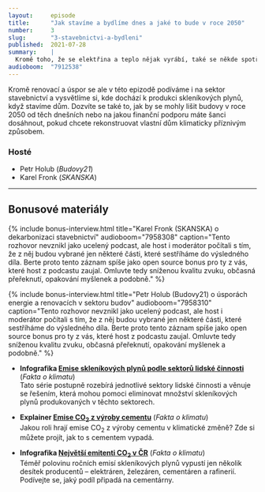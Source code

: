 ```yaml
---
layout:     episode
title:      "Jak stavíme a bydlíme dnes a jaké to bude v roce 2050"
number:     3
slug:       "3-stavebnictvi-a-bydleni"
published:  2021-07-28
summary:    |
  Kromě toho, že se elektřina a teplo nějak vyrábí, také se někde spotřebovávají. Mimo průmysl je to převážně sektor budov a stavebnictví. Hodně energie můžeme ušetřit prostě tím, že starší budovy efektivně renovujeme a jejich spotřeba díky tomu výrazně poklesne.
audioboom:  "7912538"
---
```

Kromě renovací a úspor se ale v této epizodě podíváme i na sektor stavebnictví a vysvětlíme si, kde dochází k produkci skleníkových plynů, když stavíme dům. Dozvíte se také to, jak by se mohly lišit budovy v roce 2050 od těch dnešních nebo na jakou finanční podporu máte šanci dosáhnout, pokud chcete rekonstruovat vlastní dům klimaticky příznivým způsobem.

### Hosté

* Petr Holub (_Budovy21_)
* Karel Fronk (_SKANSKA_)

---

## Bonusové materiály

<div class="bonus-material" markdown="1">

{% include bonus-interview.html
  title="Karel Fronk (SKANSKA) o dekarbonizaci stavebnictví"
  audioboom="7958308"
  caption="Tento rozhovor nevznikl jako ucelený podcast, ale host i moderátor počítali s tím, že z něj budou vybrané jen některé části, které sestříháme do výsledného díla. Berte proto tento záznam spíše jako open source bonus pro ty z vás, které host z podcastu zaujal. Omluvte tedy sníženou kvalitu zvuku, občasná přeřeknutí, opakování myšlenek a podobně."
%}

{% include bonus-interview.html
  title="Petr Holub (Budovy21) o úsporách energie a renovacích v sektoru budov"
  audioboom="7958310"
  caption="Tento rozhovor nevznikl jako ucelený podcast, ale host i moderátor počítali s tím, že z něj budou vybrané jen některé části, které sestříháme do výsledného díla. Berte proto tento záznam spíše jako open source bonus pro ty z vás, které host z podcastu zaujal. Omluvte tedy sníženou kvalitu zvuku, občasná přeřeknutí, opakování myšlenek a podobně."
%}

* **Infografika [Emise skleníkových plynů podle sektorů lidské činnosti](https://faktaoklimatu.cz/infografiky/emise-cr-detail)** (_Fakta o klimatu_)  
  Tato série postupně rozebírá jednotlivé sektory lidské činnosti a věnuje se řešením, která mohou pomoci eliminovat množství skleníkových plynů produkovaných v těchto sektorech.

* **Explainer [Emise CO<sub>2</sub> z výroby cementu](https://faktaoklimatu.cz/explainery/emise-vyroba-cementu)** (_Fakta o klimatu_)  
  Jakou roli hrají emise CO<sub>2</sub> z výroby cementu v klimatické změně? Zde si můžete projít, jak to s cementem vypadá.

* **Infografika [Největší emitenti CO<sub>2</sub> v ČR](https://faktaoklimatu.cz/infografiky/nejvetsi-emitenti-cr?q=cement)** (_Fakta o klimatu_)  
  Téměř polovinu ročních emisí skleníkových plynů vypustí jen několik desítek producentů – elektráren, železáren, cementáren a rafinerií. Podívejte se, jaký podíl připadá na cementárny.

</div>
